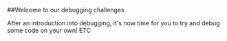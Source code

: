 ##Welcome to our debugging challenges

After an introduction into debugging, it's now time for you to try and debug some code on your own!
ETC